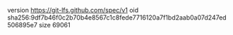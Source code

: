 version https://git-lfs.github.com/spec/v1
oid sha256:9df7b46f0c2b70b4e8567c1c8fede7716120a7f1bd2aab0a07d247ed506895e7
size 69061
